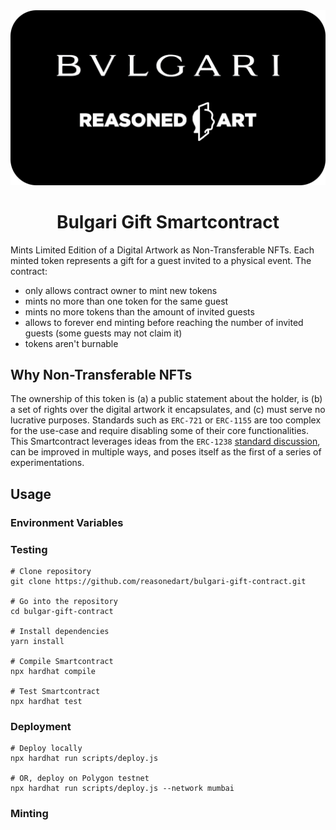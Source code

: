 <img src='./bvlgrart.png' />

<h1 align='center'>Bulgari Gift Smartcontract</h1>

Mints Limited Edition of a Digital Artwork as Non-Transferable NFTs. Each minted token represents a gift for a guest invited to a physical event. The contract:
* only allows contract owner to mint new tokens
* mints no more than one token for the same guest
* mints no more tokens than the amount of invited guests
* allows to forever end minting before reaching the number of invited guests (some guests may not claim it)
* tokens aren't burnable

## Why Non-Transferable NFTs
The ownership of this token is (a) a public statement about the holder, is (b) a set of rights over the digital artwork it encapsulates, and (c) must serve no lucrative purposes. Standards such as `ERC-721` or `ERC-1155` are too complex for the use-case and require disabling some of their core functionalities. This Smartcontract leverages ideas from the `ERC-1238` [standard discussion](https://github.com/ethereum/EIPs/issues/1238), can be improved in multiple ways, and poses itself as the first of a series of experimentations.

## Usage

### Environment Variables

### Testing
```
# Clone repository
git clone https://github.com/reasonedart/bulgari-gift-contract.git

# Go into the repository
cd bulgar-gift-contract

# Install dependencies
yarn install

# Compile Smartcontract
npx hardhat compile

# Test Smartcontract
npx hardhat test

```

### Deployment
```
# Deploy locally
npx hardhat run scripts/deploy.js

# OR, deploy on Polygon testnet
npx hardhat run scripts/deploy.js --network mumbai
```

### Minting